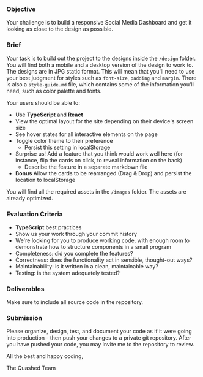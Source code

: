 ### Objective

Your challenge is to build a responsive Social Media Dashboard and get it looking as close to the design as possible.

### Brief

Your task is to build out the project to the designs inside the `/design` folder. You will find both a mobile and a desktop version of the design to work to. The designs are in JPG static format. This will mean that you'll need to use your best judgment for styles such as `font-size`, `padding` and `margin`. There is also a `style-guide.md` file, which contains some of the information you'll need, such as color palette and fonts.

Your users should be able to:

- Use **TypeScript** and **React**
- View the optimal layout for the site depending on their device's screen size
- See hover states for all interactive elements on the page
- Toggle color theme to their preference
  - Persist this setting in localStorage
- Surprise us! Add a feature that you think would work well here (for instance, flip the cards on click, to reveal information on the back)
  - Describe the feature in a separate markdown file
- **Bonus** Allow the cards to be rearranged (Drag & Drop) and persist the location to localStorage

You will find all the required assets in the `/images` folder. The assets are already optimized.

### Evaluation Criteria

- **TypeScript** best practices
- Show us your work through your commit history
- We're looking for you to produce working code, with enough room to demonstrate how to structure components in a small program
- Completeness: did you complete the features?
- Correctness: does the functionality act in sensible, thought-out ways?
- Maintainability: is it written in a clean, maintainable way?
- Testing: is the system adequately tested?

### Deliverables

Make sure to include all source code in the repository.

### Submission

Please organize, design, test, and document your code as if it were going into production - then push your changes to a private git repository. After you have pushed your code, you may invite me to the repository to review.

All the best and happy coding,

The Quashed Team
